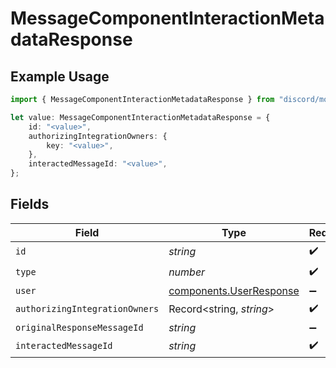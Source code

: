 # MessageComponentInteractionMetadataResponse

## Example Usage

```typescript
import { MessageComponentInteractionMetadataResponse } from "discord/models/components";

let value: MessageComponentInteractionMetadataResponse = {
    id: "<value>",
    authorizingIntegrationOwners: {
        key: "<value>",
    },
    interactedMessageId: "<value>",
};
```

## Fields

| Field                                                              | Type                                                               | Required                                                           | Description                                                        |
| ------------------------------------------------------------------ | ------------------------------------------------------------------ | ------------------------------------------------------------------ | ------------------------------------------------------------------ |
| `id`                                                               | *string*                                                           | :heavy_check_mark:                                                 | N/A                                                                |
| `type`                                                             | *number*                                                           | :heavy_check_mark:                                                 | N/A                                                                |
| `user`                                                             | [components.UserResponse](../../models/components/userresponse.md) | :heavy_minus_sign:                                                 | N/A                                                                |
| `authorizingIntegrationOwners`                                     | Record<string, *string*>                                           | :heavy_check_mark:                                                 | N/A                                                                |
| `originalResponseMessageId`                                        | *string*                                                           | :heavy_minus_sign:                                                 | N/A                                                                |
| `interactedMessageId`                                              | *string*                                                           | :heavy_check_mark:                                                 | N/A                                                                |